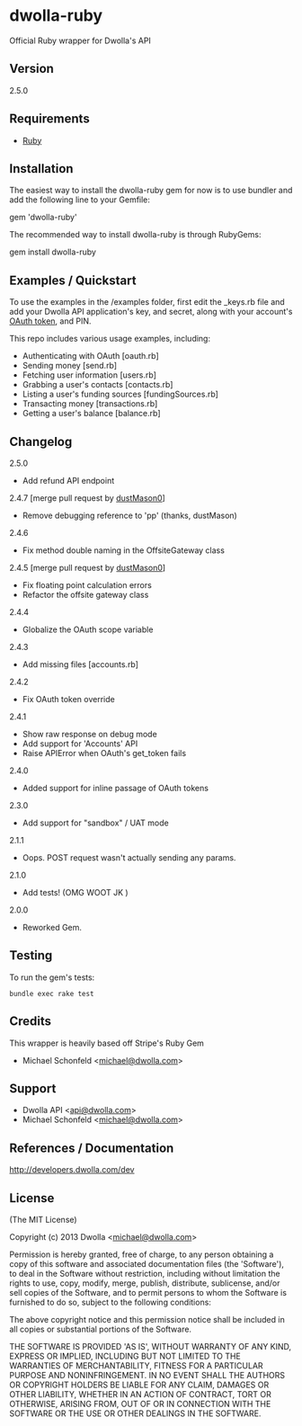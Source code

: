 # dwolla-ruby
Official Ruby wrapper for Dwolla's API

## Version
2.5.0

## Requirements
- [Ruby](http://www.ruby-lang.org/)

## Installation
The easiest way to install the dwolla-ruby gem for now is to use bundler and add the following line to your Gemfile:

  gem 'dwolla-ruby'

The recommended way to install dwolla-ruby is through RubyGems:

  gem install dwolla-ruby

## Examples / Quickstart

To use the examples in the /examples folder, first edit the _keys.rb file and add your Dwolla API application's key, and secret, along with your account's [OAuth token](https://developers.dwolla.com/dev/token), and PIN.

This repo includes various usage examples, including:

* Authenticating with OAuth [oauth.rb]
* Sending money [send.rb]
* Fetching user information [users.rb]
* Grabbing a user's contacts [contacts.rb]
* Listing a user's funding sources [fundingSources.rb]
* Transacting money [transactions.rb]
* Getting a user's balance [balance.rb]

## Changelog

2.5.0

* Add refund API endpoint

2.4.7 [merge pull request by [dustMason0](https://github.com/dustMason)]

* Remove debugging reference to 'pp' (thanks, dustMason)

2.4.6

* Fix method double naming in the OffsiteGateway class

2.4.5 [merge pull request by [dustMason0](https://github.com/dustMason)]

* Fix floating point calculation errors
* Refactor the offsite gateway class

2.4.4

* Globalize the OAuth scope variable

2.4.3

* Add missing files [accounts.rb]

2.4.2

* Fix OAuth token override

2.4.1

* Show raw response on debug mode
* Add support for 'Accounts' API
* Raise APIError when OAuth's get_token fails

2.4.0

* Added support for inline passage of OAuth tokens

2.3.0

* Add support for "sandbox" / UAT mode

2.1.1

* Oops. POST request wasn't actually sending any params.

2.1.0

* Add tests! (OMG WOOT JK </LOL>)

2.0.0

* Reworked Gem.

## Testing

To run the gem's tests:

	bundle exec rake test

## Credits

This wrapper is heavily based off Stripe's Ruby Gem

- Michael Schonfeld &lt;michael@dwolla.com&gt;

## Support

- Dwolla API &lt;api@dwolla.com&gt;
- Michael Schonfeld &lt;michael@dwolla.com&gt;

## References / Documentation

http://developers.dwolla.com/dev

## License

(The MIT License)

Copyright (c) 2013 Dwolla &lt;michael@dwolla.com&gt;

Permission is hereby granted, free of charge, to any person obtaining
a copy of this software and associated documentation files (the
'Software'), to deal in the Software without restriction, including
without limitation the rights to use, copy, modify, merge, publish,
distribute, sublicense, and/or sell copies of the Software, and to
permit persons to whom the Software is furnished to do so, subject to
the following conditions:

The above copyright notice and this permission notice shall be
included in all copies or substantial portions of the Software.

THE SOFTWARE IS PROVIDED 'AS IS', WITHOUT WARRANTY OF ANY KIND,
EXPRESS OR IMPLIED, INCLUDING BUT NOT LIMITED TO THE WARRANTIES OF
MERCHANTABILITY, FITNESS FOR A PARTICULAR PURPOSE AND NONINFRINGEMENT.
IN NO EVENT SHALL THE AUTHORS OR COPYRIGHT HOLDERS BE LIABLE FOR ANY
CLAIM, DAMAGES OR OTHER LIABILITY, WHETHER IN AN ACTION OF CONTRACT,
TORT OR OTHERWISE, ARISING FROM, OUT OF OR IN CONNECTION WITH THE
SOFTWARE OR THE USE OR OTHER DEALINGS IN THE SOFTWARE.
